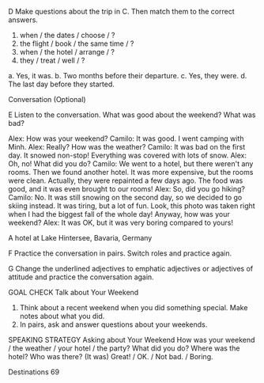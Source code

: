 D Make questions about the trip in C. Then match them to the correct answers.

1. when / the dates / choose / ?
2. the flight / book / the same time / ?
3. when / the hotel / arrange / ?
4. they / treat / well / ?

a. Yes, it was.
b. Two months before their departure.
c. Yes, they were.
d. The last day before they started.

Conversation (Optional)

E Listen to the conversation. What was good about the weekend? What was bad?

Alex: How was your weekend?
Camilo: It was good. I went camping with Minh.
Alex: Really? How was the weather?
Camilo: It was bad on the first day. It snowed non-stop! Everything was covered with lots of snow.
Alex: Oh, no! What did you do?
Camilo: We went to a hotel, but there weren't any rooms. Then we found another hotel. It was more expensive, but the rooms were clean. Actually, they were repainted a few days ago. The food was good, and it was even brought to our rooms!
Alex: So, did you go hiking?
Camilo: No. It was still snowing on the second day, so we decided to go skiing instead. It was tiring, but a lot of fun. Look, this photo was taken right when I had the biggest fall of the whole day! Anyway, how was your weekend?
Alex: It was OK, but it was very boring compared to yours!

A hotel at Lake Hintersee, Bavaria, Germany

F Practice the conversation in pairs. Switch roles and practice again.

G Change the underlined adjectives to emphatic adjectives or adjectives of attitude and practice the conversation again.

GOAL CHECK Talk about Your Weekend

1. Think about a recent weekend when you did something special. Make notes about what you did.
2. In pairs, ask and answer questions about your weekends.

SPEAKING STRATEGY
Asking about Your Weekend
How was your weekend / the weather / your hotel / the party?
What did you do?
Where was the hotel?
Who was there?
(It was) Great! / OK. / Not bad. / Boring.

Destinations 69